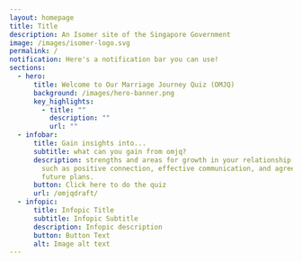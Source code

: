 ```yaml
---
layout: homepage
title: Title
description: An Isomer site of the Singapore Government
image: /images/isomer-logo.svg
permalink: /
notification: Here's a notification bar you can use!
sections:
  - hero:
      title: Welcome to Our Marriage Journey Quiz (OMJQ)
      background: /images/hero-banner.png
      key_highlights:
        - title: ""
          description: ""
          url: ""
  - infobar:
      title: Gain insights into...
      subtitle: what can you gain from omjq?
      description: strengths and areas for growth in your relationship in key areas
        such as positive connection, effective communication, and agreement of
        future plans.
      button: Click here to do the quiz
      url: /omjqdraft/
  - infopic:
      title: Infopic Title
      subtitle: Infopic Subtitle
      description: Infopic description
      button: Button Text
      alt: Image alt text
---
```

